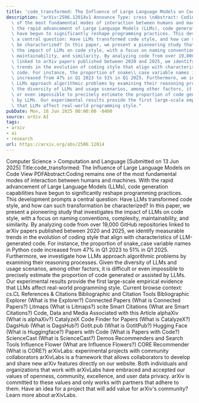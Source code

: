 ```yaml
---
title: 'code_transformed: The Influence of Large Language Models on Code'
description: "arXiv:2506.12014v1 Announce Type: cross \nAbstract: Coding remains one\
  \ of the most fundamental modes of interaction between humans and machines. With\
  \ the rapid advancement of Large Language Models (LLMs), code generation capabilities\
  \ have begun to significantly reshape programming practices. This development prompts\
  \ a central question: Have LLMs transformed code style, and how can such transformation\
  \ be characterized? In this paper, we present a pioneering study that investigates\
  \ the impact of LLMs on code style, with a focus on naming conventions, complexity,\
  \ maintainability, and similarity. By analyzing code from over 19,000 GitHub repositories\
  \ linked to arXiv papers published between 2020 and 2025, we identify measurable\
  \ trends in the evolution of coding style that align with characteristics of LLM-generated\
  \ code. For instance, the proportion of snake\\_case variable names in Python code\
  \ increased from 47% in Q1 2023 to 51% in Q1 2025. Furthermore, we investigate how\
  \ LLMs approach algorithmic problems by examining their reasoning processes. Given\
  \ the diversity of LLMs and usage scenarios, among other factors, it is difficult\
  \ or even impossible to precisely estimate the proportion of code generated or assisted\
  \ by LLMs. Our experimental results provide the first large-scale empirical evidence\
  \ that LLMs affect real-world programming style."
pubDate: Mon, 16 Jun 2025 00:00:00 -0400
source: arXiv AI
tags:
- arxiv
- ai
- research
url: https://arxiv.org/abs/2506.12014
---
```


Computer Science > Computation and Language
[Submitted on 13 Jun 2025]
Title:code_transformed: The Influence of Large Language Models on Code
View PDFAbstract:Coding remains one of the most fundamental modes of interaction between humans and machines. With the rapid advancement of Large Language Models (LLMs), code generation capabilities have begun to significantly reshape programming practices. This development prompts a central question: Have LLMs transformed code style, and how can such transformation be characterized? In this paper, we present a pioneering study that investigates the impact of LLMs on code style, with a focus on naming conventions, complexity, maintainability, and similarity. By analyzing code from over 19,000 GitHub repositories linked to arXiv papers published between 2020 and 2025, we identify measurable trends in the evolution of coding style that align with characteristics of LLM-generated code. For instance, the proportion of snake\_case variable names in Python code increased from 47% in Q1 2023 to 51% in Q1 2025. Furthermore, we investigate how LLMs approach algorithmic problems by examining their reasoning processes. Given the diversity of LLMs and usage scenarios, among other factors, it is difficult or even impossible to precisely estimate the proportion of code generated or assisted by LLMs. Our experimental results provide the first large-scale empirical evidence that LLMs affect real-world programming style.
Current browse context:
cs.CL
References & Citations
Bibliographic and Citation Tools
Bibliographic Explorer (What is the Explorer?)
Connected Papers (What is Connected Papers?)
Litmaps (What is Litmaps?)
scite Smart Citations (What are Smart Citations?)
Code, Data and Media Associated with this Article
alphaXiv (What is alphaXiv?)
CatalyzeX Code Finder for Papers (What is CatalyzeX?)
DagsHub (What is DagsHub?)
Gotit.pub (What is GotitPub?)
Hugging Face (What is Huggingface?)
Papers with Code (What is Papers with Code?)
ScienceCast (What is ScienceCast?)
Demos
Recommenders and Search Tools
Influence Flower (What are Influence Flowers?)
CORE Recommender (What is CORE?)
arXivLabs: experimental projects with community collaborators
arXivLabs is a framework that allows collaborators to develop and share new arXiv features directly on our website.
Both individuals and organizations that work with arXivLabs have embraced and accepted our values of openness, community, excellence, and user data privacy. arXiv is committed to these values and only works with partners that adhere to them.
Have an idea for a project that will add value for arXiv's community? Learn more about arXivLabs.